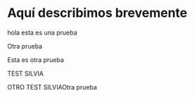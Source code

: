 ﻿# Aquí describimos brevemente

hola esta es una prueba

Otra prueba

Esta es otra prueba

TEST SILVIA

OTRO TEST SILVIAOtra prueba